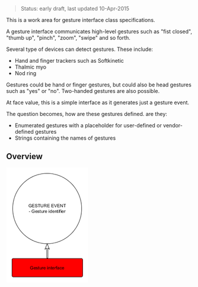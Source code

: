 > Status: early draft, last updated 10-Apr-2015

This is a work area for gesture interface class specifications.

A gesture interface communicates high-level gestures such as "fist closed", "thumb up", "pinch", "zoom", "swipe" and so forth.

Several type of devices can detect gestures. These include:

- Hand and finger trackers such as Softkinetic
- Thalmic myo
- Nod ring

Gestures could be hand or finger gestures, but could also be head gestures such as "yes" or "no". Two-handed gestures are also possible.

At face value, this is a simple interface as it generates just a gesture event.

The question becomes, how are these gestures defined. are they:

- Enumerated gestures with a placeholder for user-defined or vendor-defined gestures
- Strings containing the names of gestures

## Overview

![Gesture interface](GestureInterface.png)

